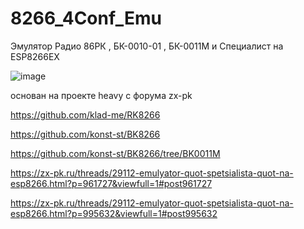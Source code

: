 # 8266_4Conf_Emu

Эмулятор Радио 86РК , БК-0010-01 , БК-0011М и Специалист на ESP8266EX


![image](https://github.com/tank-uk/8266_4Conf_Emu/blob/main/board.PNG)



основан на проекте heavy с форума zx-pk

https://github.com/klad-me/RK8266

https://github.com/konst-st/BK8266

https://github.com/konst-st/BK8266/tree/BK0011M

https://zx-pk.ru/threads/29112-emulyator-quot-spetsialista-quot-na-esp8266.html?p=961727&viewfull=1#post961727

https://zx-pk.ru/threads/29112-emulyator-quot-spetsialista-quot-na-esp8266.html?p=995632&viewfull=1#post995632
